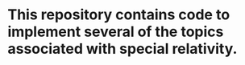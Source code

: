 # This repository contains code to implement several of the topics associated with special relativity. 
